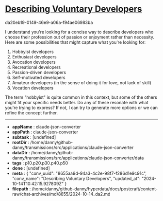 # [Describing Voluntary Developers](https://claude.ai/chat/8655aa9d-94a3-4c2e-98f7-f286d1e9c91c)

da20eb19-0149-46e9-a06a-f94ae06983ba

 I understand you're looking for a concise way to describe developers who choose their profession out of passion or enjoyment rather than necessity. Here are some possibilities that might capture what you're looking for:

1. Hobbyist developers
2. Enthusiast developers
3. Avocation developers
4. Recreational developers
5. Passion-driven developers
6. Self-motivated developers
7. Amateur developers (in the sense of doing it for love, not lack of skill)
8. Vocation developers

The term "hobbyist" is quite common in this context, but some of the others might fit your specific needs better. Do any of these resonate with what you're trying to express? If not, I can try to generate more options or we can refine the concept further.

---

* **appName** : claude-json-converter
* **appPath** : claude-json-converter
* **subtask** : [undefined]
* **rootDir** : /home/danny/github-danny/transmissions/src/applications/claude-json-converter
* **dataDir** : /home/danny/github-danny/transmissions/src/applications/claude-json-converter/data
* **tags** : p10.p20.p30.p40.p50
* **done** : [undefined]
* **meta** : {
  "conv_uuid": "8655aa9d-94a3-4c2e-98f7-f286d1e9c91c",
  "conv_name": "Describing Voluntary Developers",
  "updated_at": "2024-10-14T10:42:15.927809Z"
}
* **filepath** : /home/danny/github-danny/hyperdata/docs/postcraft/content-raw/chat-archives/md/8655/2024-10-14_da2.md
